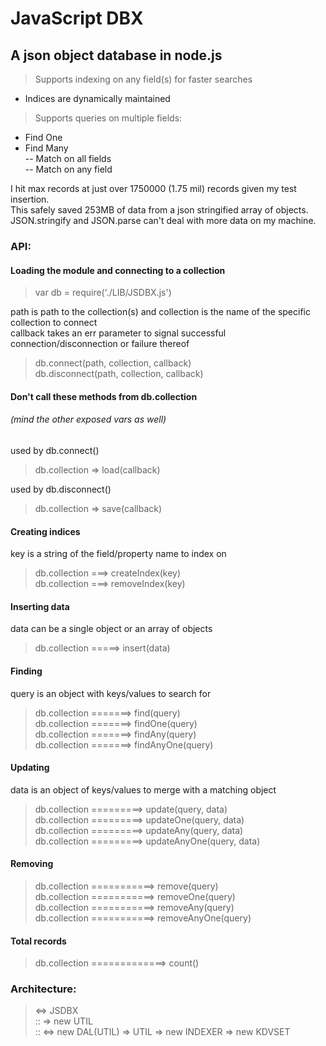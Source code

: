 # JavaScript DBX
## A json object database in node.js

> Supports indexing on any field(s) for faster searches
  - Indices are dynamically maintained

> Supports queries on multiple fields:  
  - Find One  
  - Find Many  
  -- Match on all fields  
  -- Match on any field  

I hit max records at just over 1750000 (1.75 mil) records given my test insertion.  
This safely saved 253MB of data from a json stringified array of objects.  
JSON.stringify and JSON.parse can't deal with more data on my machine.  

### API:

#### Loading the module and connecting to a collection

> var db = require('./LIB/JSDBX.js')

path is path to the collection(s) and collection is the name of the specific collection to connect  
callback takes an err parameter to signal successful connection/disconnection or failure thereof  
> db.connect(path, collection, callback)  
> db.disconnect(path, collection, callback)

#### Don't call these methods from db.collection
###### (mind the other exposed vars as well)
used by db.connect()  
> db.collection => load(callback)  

used by db.disconnect()  
> db.collection => save(callback)  

#### Creating indices
key is a string of the field/property name to index on  
> db.collection ===> createIndex(key)  
> db.collection ===> removeIndex(key)  

#### Inserting data
data can be a single object or an array of objects
> db.collection =====> insert(data)  

#### Finding
query is an object with keys/values to search for  
> db.collection =======> find(query)  
> db.collection =======> findOne(query)  
> db.collection =======> findAny(query)  
> db.collection =======> findAnyOne(query)  

#### Updating
data is an object of keys/values to merge with a matching object  
> db.collection =========> update(query, data)  
> db.collection =========> updateOne(query, data)  
> db.collection =========> updateAny(query, data)  
> db.collection =========> updateAnyOne(query, data)  

#### Removing
> db.collection ===========> remove(query)  
> db.collection ===========> removeOne(query)  
> db.collection ===========> removeAny(query)  
> db.collection ===========> removeAnyOne(query)  

#### Total records
> db.collection =============> count()  

### Architecture:
> <=> JSDBX  
>     :: => new UTIL  
>     :: <=> new DAL(UTIL) => UTIL => new INDEXER => new KDVSET  
